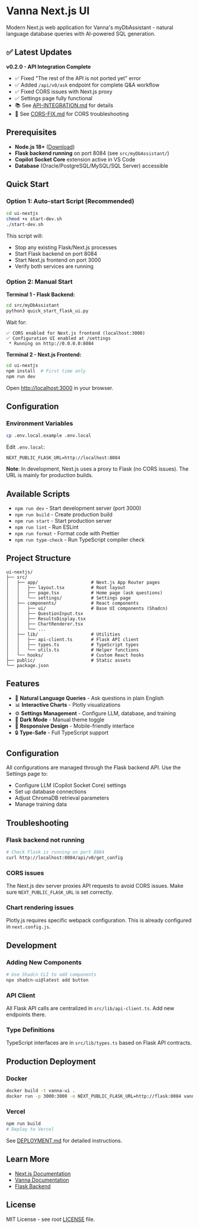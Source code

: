 # Vanna Next.js UI

Modern Next.js web application for Vanna's myDbAssistant - natural language database queries with AI-powered SQL generation.

## ✅ Latest Updates

**v0.2.0 - API Integration Complete**
- ✅ Fixed "The rest of the API is not ported yet" error
- ✅ Added `/api/v0/ask` endpoint for complete Q&A workflow
- ✅ Fixed CORS issues with Next.js proxy
- ✅ Settings page fully functional
- 📚 See [API-INTEGRATION.md](./API-INTEGRATION.md) for details
- 🔧 See [CORS-FIX.md](./CORS-FIX.md) for CORS troubleshooting

## Prerequisites

- **Node.js 18+** ([Download](https://nodejs.org/))
- **Flask backend running** on port 8084 (see `src/myDbAssistant/`)
- **Copilot Socket Core** extension active in VS Code
- **Database** (Oracle/PostgreSQL/MySQL/SQL Server) accessible

## Quick Start

### Option 1: Auto-start Script (Recommended)

```bash
cd ui-nextjs
chmod +x start-dev.sh
./start-dev.sh
```

This script will:
- Stop any existing Flask/Next.js processes
- Start Flask backend on port 8084
- Start Next.js frontend on port 3000
- Verify both services are running

### Option 2: Manual Start

**Terminal 1 - Flask Backend:**
```bash
cd src/myDbAssistant
python3 quick_start_flask_ui.py
```

Wait for:
```
✅ CORS enabled for Next.js frontend (localhost:3000)
✅ Configuration UI enabled at /settings
 * Running on http://0.0.0.0:8084
```

**Terminal 2 - Next.js Frontend:**
```bash
cd ui-nextjs
npm install  # First time only
npm run dev
```

Open [http://localhost:3000](http://localhost:3000) in your browser.

## Configuration

### Environment Variables

```bash
cp .env.local.example .env.local
```

Edit `.env.local`:
```env
NEXT_PUBLIC_FLASK_URL=http://localhost:8084
```

**Note**: In development, Next.js uses a proxy to Flask (no CORS issues). The URL is mainly for production builds.

## Available Scripts

- `npm run dev` - Start development server (port 3000)
- `npm run build` - Create production build
- `npm run start` - Start production server
- `npm run lint` - Run ESLint
- `npm run format` - Format code with Prettier
- `npm run type-check` - Run TypeScript compiler check

## Project Structure

```
ui-nextjs/
├── src/
│   ├── app/                    # Next.js App Router pages
│   │   ├── layout.tsx          # Root layout
│   │   ├── page.tsx            # Home page (ask questions)
│   │   └── settings/           # Settings page
│   ├── components/             # React components
│   │   ├── ui/                 # Base UI components (Shadcn)
│   │   ├── QuestionInput.tsx
│   │   ├── ResultsDisplay.tsx
│   │   ├── ChartRenderer.tsx
│   │   └── ...
│   ├── lib/                    # Utilities
│   │   ├── api-client.ts       # Flask API client
│   │   ├── types.ts            # TypeScript types
│   │   └── utils.ts            # Helper functions
│   └── hooks/                  # Custom React hooks
├── public/                     # Static assets
└── package.json
```

## Features

- 🤖 **Natural Language Queries** - Ask questions in plain English
- 📊 **Interactive Charts** - Plotly visualizations
- ⚙️ **Settings Management** - Configure LLM, database, and training
- 🎨 **Dark Mode** - Manual theme toggle
- 📱 **Responsive Design** - Mobile-friendly interface
- 🔒 **Type-Safe** - Full TypeScript support

## Configuration

All configurations are managed through the Flask backend API. Use the Settings page to:

- Configure LLM (Copilot Socket Core) settings
- Set up database connections
- Adjust ChromaDB retrieval parameters
- Manage training data

## Troubleshooting

### Flask backend not running
```bash
# Check Flask is running on port 8084
curl http://localhost:8084/api/v0/get_config
```

### CORS issues
The Next.js dev server proxies API requests to avoid CORS issues. Make sure `NEXT_PUBLIC_FLASK_URL` is set correctly.

### Chart rendering issues
Plotly.js requires specific webpack configuration. This is already configured in `next.config.js`.

## Development

### Adding New Components

```bash
# Use Shadcn CLI to add components
npx shadcn-ui@latest add button
```

### API Client

All Flask API calls are centralized in `src/lib/api-client.ts`. Add new endpoints there.

### Type Definitions

TypeScript interfaces are in `src/lib/types.ts` based on Flask API contracts.

## Production Deployment

### Docker

```bash
docker build -t vanna-ui .
docker run -p 3000:3000 -e NEXT_PUBLIC_FLASK_URL=http://flask:8084 vanna-ui
```

### Vercel

```bash
npm run build
# Deploy to Vercel
```

See [DEPLOYMENT.md](./DEPLOYMENT.md) for detailed instructions.

## Learn More

- [Next.js Documentation](https://nextjs.org/docs)
- [Vanna Documentation](https://vanna.ai/docs)
- [Flask Backend](../src/myDbAssistant/README.md)

## License

MIT License - see root [LICENSE](../LICENSE) file.
